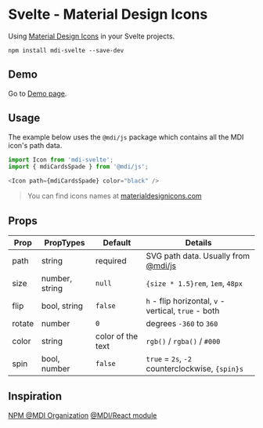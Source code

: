 # Svelte - Material Design Icons

Using [Material Design Icons](https://materialdesignicons.com/) in your Svelte projects.

```
npm install mdi-svelte --save-dev
```

## Demo

Go to [Demo page](https://alexxnb.github.io/mdi-svelte/demo/dist/index.html).

## Usage

The example below uses the `@mdi/js` package which contains all the MDI icon's path data.

```javascript
import Icon from 'mdi-svelte';
import { mdiCardsSpade } from '@mdi/js';

<Icon path={mdiCardsSpade} color="black" />
```
>You can find icons names at [materialdesignicons.com](https://materialdesignicons.com)
## Props


| Prop        | PropTypes      | Default  | Details |
|-------------|----------------|----------|---------|
| path        | string         | required | SVG path data. Usually from [@mdi/js](https://templarian.github.io/@mdi/js) |
| size        | number, string | `null`   | `{size * 1.5}rem`, `1em`, `48px` |
| flip        | bool, string   | `false ` | `h` - flip horizontal, `v` - vertical, `true` - both |
| rotate      | number         | `0 `     | degrees `-360` to `360` |
| color       | string         | color of the text   | `rgb()` / `rgba()` / `#000` |
| spin        | bool, number   | `false`  | `true` = `2s`, `-2` counterclockwise, `{spin}s` |


## Inspiration

[NPM @MDI Organization](https://npmjs.com/org/mdi)
[@MDI/React module](https://www.npmjs.com/package/@mdi/react)


